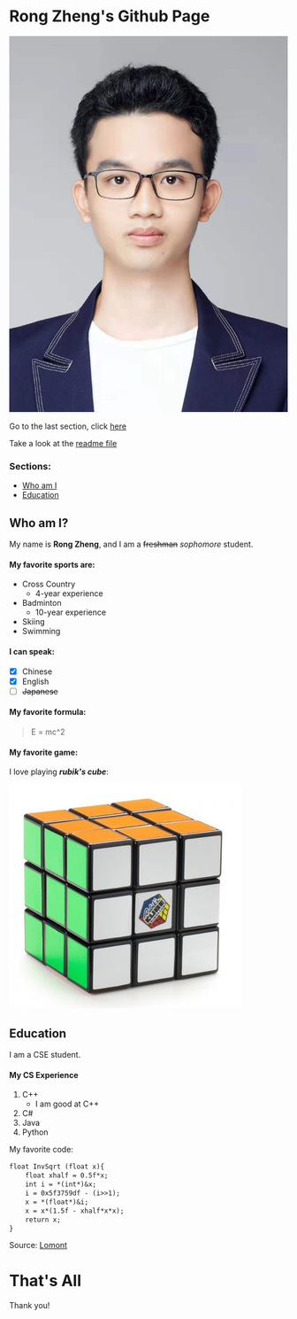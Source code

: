 # Rong Zheng's Github Page

![](WechatIMG134.jpeg)

Go to the last section, click [here](#thats-all)

Take a look at the [readme file](README.md)

### Sections:
- [Who am I](#who-am-i)
- [Education](#education)

## Who am I?

My name is **Rong Zheng**, and I am a ~~freshman~~ *sophomore* student.

#### My favorite sports are:

- Cross Country
  - 4-year experience
- Badminton
  - 10-year experience
- Skiing
- Swimming

#### I can speak:

- [x] Chinese
- [x] English
- [ ] ~~Japanese~~

#### My favorite formula:

> E = mc^2

#### My favorite game:

I love playing ***rubik's cube***:

![](image.png)

## Education

I am a CSE student.

#### My CS Experience
1. C++
   - I am good at C++
3. C#
4. Java
5. Python

My favorite code:

```
float InvSqrt (float x){
    float xhalf = 0.5f*x;
    int i = *(int*)&x;
    i = 0x5f3759df - (i>>1);
    x = *(float*)&i;
    x = x*(1.5f - xhalf*x*x);
    return x;
}
```
Source: [Lomont](http://www.lomont.org/papers/2003/InvSqrt.pdf)
# That's All

Thank you!
